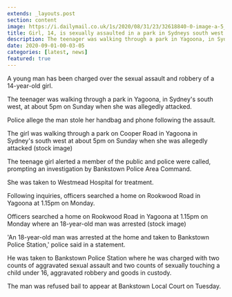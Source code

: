 ```yaml
---
extends: _layouts.post
section: content
image: https://i.dailymail.co.uk/1s/2020/08/31/23/32618840-0-image-a-5_1598912625453.jpg 
title: Girl, 14, is sexually assaulted in a park in Sydneys south west 
description: The teenager was walking through a park in Yagoona, in Sydneys south west, at about 5pm on Sunday when she was allegedly attacked. 
date: 2020-09-01-00-03-05 
categories: [latest, news] 
featured: true 
--- 
```

A young man has been charged over the sexual assault and robbery of a 14-year-old girl.

The teenager was walking through a park in Yagoona, in Sydney's south west, at about 5pm on Sunday when she was allegedly attacked.

Police allege the man stole her handbag and phone following the assault.

The girl was walking through a park on Cooper Road in Yagoona in Sydney's south west at about 5pm on Sunday when she was allegedly attacked (stock image)

The teenage girl alerted a member of the public and police were called, prompting an investigation by Bankstown Police Area Command.

She was taken to Westmead Hospital for treatment. 

Following inquiries, officers searched a home on Rookwood Road in Yagoona at 1.15pm on Monday.

Officers searched a home on Rookwood Road in Yagoona at 1.15pm on Monday where an 18-year-old man was arrested (stock image)

'An 18-year-old man was arrested at the home and taken to Bankstown Police Station,' police said in a statement.

He was taken to Bankstown Police Station where he was charged with two counts of aggravated sexual assault and two counts of sexually touching a child under 16, aggravated robbery and goods in custody.

The man was refused bail to appear at Bankstown Local Court on Tuesday.

